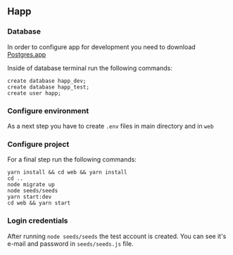 ## Happ

### Database
In order to configure app for development you need to download [Postgres.app](https://postgresapp.com)

Inside of database terminal run the following commands:
```
create database happ_dev;
create database happ_test;
create user happ;
```

### Configure environment
As a next step you have to create `.env` files in main directory and in `web`

### Configure project
For a final step run the following commands:
```
yarn install && cd web && yarn install
cd ..
node migrate up
node seeds/seeds
yarn start:dev
cd web && yarn start
```

### Login credentials
After running `node seeds/seeds` the test account is created. You can see it's e-mail and password in `seeds/seeds.js` file.
